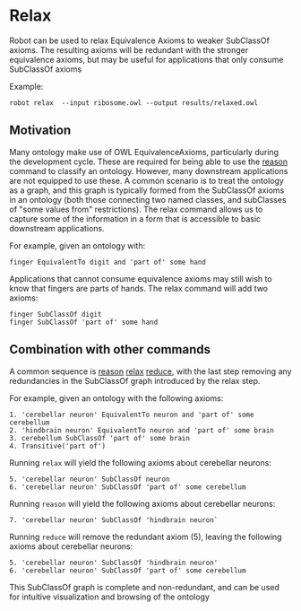 # Relax

Robot can be used to relax Equivalence Axioms to weaker SubClassOf axioms. The resulting axioms will be redundant with the stronger equivalence axioms, but may be useful for applications that only consume SubClassOf axioms

Example:

    robot relax  --input ribosome.owl --output results/relaxed.owl
    
## Motivation

Many ontology make use of OWL EquivalenceAxioms, particularly during the development cycle. These are required for being able to use the [reason](/reason) command to classify an ontology. However, many downstream applications are not equipped to use these. A common scenario is to treat the ontology as a graph, and this graph is typically formed from the SubClassOf axioms in an ontology (both those connecting two named classes, and subClasses of "some values from" restrictions). The relax command allows us to capture some of the information in a form that is accessible to basic downstream applications.

For example, given an ontology with:

```
finger EquivalentTo digit and 'part of' some hand
```

Applications that cannot consume equivalence axioms may still wish to know that fingers are parts of hands. The relax command will add two axioms:

```
finger SubClassOf digit
finger SubClassOf 'part of' some hand
```

## Combination with other commands

A common sequence is [reason](/reason) [relax](/relax) [reduce](/reduce), with the last step removing any redundancies in the SubClassOf graph introduced by the relax step.

For example, given an ontology with the following axioms:

```
1. 'cerebellar neuron' EquivalentTo neuron and 'part of' some cerebellum
2. 'hindbrain neuron' EquivalentTo neuron and 'part of' some brain
3. cerebellum SubClassOf 'part of' some brain
4. Transitive('part of')
```

Running `relax` will yield the following axioms about cerebellar neurons:

```
5. 'cerebellar neuron' SubClassOf neuron
6. 'cerebellar neuron' SubClassOf 'part of' some cerebellum
```

Running `reason` will yield the following axioms about cerebellar neurons:

```
7. 'cerebellar neuron' SubClassOf 'hindbrain neuron`
```

Running `reduce` will remove the redundant axiom (5), leaving the following axioms about cerebellar neurons:

```
5. 'cerebellar neuron' SubClassOf 'hindbrain neuron'
6. 'cerebellar neuron' SubClassOf 'part of' some cerebellum
```

This SubClassOf graph is complete and non-redundant, and can be used for intuitive visualization and browsing of the ontology





